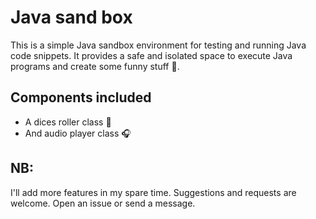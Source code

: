 # Java sand box

This is a simple Java sandbox environment for testing and running Java code snippets. It provides a safe and isolated space to execute Java programs and create some funny stuff 🙂.

## Components included
 * A dices roller class 🎲
 * And audio player class 🎧

## NB:
I'll add more features in my spare time. Suggestions and requests are welcome. Open an issue or send a message.